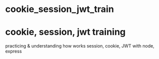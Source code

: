 # cookie_session_jwt_train
# cookie, session, jwt training

practicing & understanding how works session, cookie, JWT with node, express 
